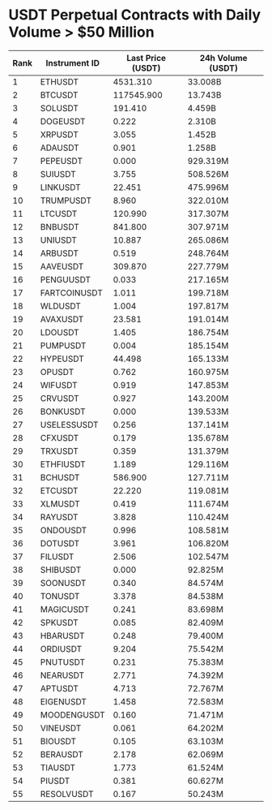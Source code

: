 # USDT Perpetual Contracts with Daily Volume > $50 Million

| Rank | Instrument ID | Last Price (USDT) | 24h Volume (USDT) |
|------|---------------|-------------------|-------------------|
| 1 | ETHUSDT | 4531.310 | 33.008B |
| 2 | BTCUSDT | 117545.900 | 13.743B |
| 3 | SOLUSDT | 191.410 | 4.459B |
| 4 | DOGEUSDT | 0.222 | 2.310B |
| 5 | XRPUSDT | 3.055 | 1.452B |
| 6 | ADAUSDT | 0.901 | 1.258B |
| 7 | PEPEUSDT | 0.000 | 929.319M |
| 8 | SUIUSDT | 3.755 | 508.526M |
| 9 | LINKUSDT | 22.451 | 475.996M |
| 10 | TRUMPUSDT | 8.960 | 322.010M |
| 11 | LTCUSDT | 120.990 | 317.307M |
| 12 | BNBUSDT | 841.800 | 307.971M |
| 13 | UNIUSDT | 10.887 | 265.086M |
| 14 | ARBUSDT | 0.519 | 248.764M |
| 15 | AAVEUSDT | 309.870 | 227.779M |
| 16 | PENGUUSDT | 0.033 | 217.165M |
| 17 | FARTCOINUSDT | 1.011 | 199.718M |
| 18 | WLDUSDT | 1.004 | 197.817M |
| 19 | AVAXUSDT | 23.581 | 191.014M |
| 20 | LDOUSDT | 1.405 | 186.754M |
| 21 | PUMPUSDT | 0.004 | 185.154M |
| 22 | HYPEUSDT | 44.498 | 165.133M |
| 23 | OPUSDT | 0.762 | 160.975M |
| 24 | WIFUSDT | 0.919 | 147.853M |
| 25 | CRVUSDT | 0.927 | 143.200M |
| 26 | BONKUSDT | 0.000 | 139.533M |
| 27 | USELESSUSDT | 0.256 | 137.141M |
| 28 | CFXUSDT | 0.179 | 135.678M |
| 29 | TRXUSDT | 0.359 | 131.379M |
| 30 | ETHFIUSDT | 1.189 | 129.116M |
| 31 | BCHUSDT | 586.900 | 127.711M |
| 32 | ETCUSDT | 22.220 | 119.081M |
| 33 | XLMUSDT | 0.419 | 111.674M |
| 34 | RAYUSDT | 3.828 | 110.424M |
| 35 | ONDOUSDT | 0.996 | 108.581M |
| 36 | DOTUSDT | 3.961 | 106.820M |
| 37 | FILUSDT | 2.506 | 102.547M |
| 38 | SHIBUSDT | 0.000 | 92.825M |
| 39 | SOONUSDT | 0.340 | 84.574M |
| 40 | TONUSDT | 3.378 | 84.538M |
| 41 | MAGICUSDT | 0.241 | 83.698M |
| 42 | SPKUSDT | 0.085 | 82.409M |
| 43 | HBARUSDT | 0.248 | 79.400M |
| 44 | ORDIUSDT | 9.204 | 75.542M |
| 45 | PNUTUSDT | 0.231 | 75.383M |
| 46 | NEARUSDT | 2.771 | 74.392M |
| 47 | APTUSDT | 4.713 | 72.767M |
| 48 | EIGENUSDT | 1.458 | 72.583M |
| 49 | MOODENGUSDT | 0.160 | 71.471M |
| 50 | VINEUSDT | 0.061 | 64.202M |
| 51 | BIOUSDT | 0.105 | 63.103M |
| 52 | BERAUSDT | 2.178 | 62.069M |
| 53 | TIAUSDT | 1.773 | 61.524M |
| 54 | PIUSDT | 0.381 | 60.627M |
| 55 | RESOLVUSDT | 0.167 | 50.243M |
